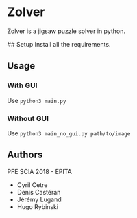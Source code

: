 # Zolver

Zolver is a jigsaw puzzle solver in python.

## Setup
Install all the requirements.


## Usage
### With GUI
Use `python3 main.py`


### Without GUI
Use `python3 main_no_gui.py path/to/image`

## Authors
PFE SCIA 2018 - EPITA

* Cyril Cetre
* Denis Castéran
* Jérémy Lugand
* Hugo Rybinski

